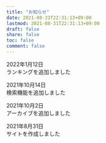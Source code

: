 ```yaml
---
title: "お知らせ"
date: 2021-08-31T22:31:13+09:00
lastmod: 2021-08-31T22:31:13+09:00
draft: false
share: false
toc: false
comment: false
---
```


2022年1月12日  
ランキングを追加しました

2021年10月14日  
検索機能を追加しました

2021年10月2日  
アーカイブを追加しました

2021年8月31日  
サイトを作成しました
